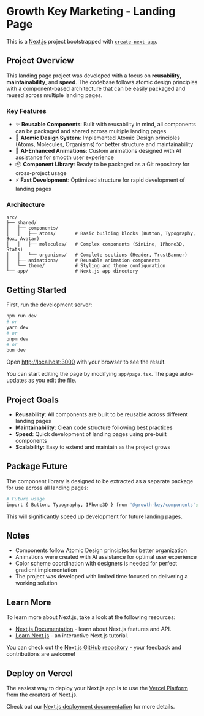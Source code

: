 # Growth Key Marketing - Landing Page

This is a [Next.js](https://nextjs.org) project bootstrapped with [`create-next-app`](https://nextjs.org/docs/app/api-reference/cli/create-next-app).

## Project Overview

This landing page project was developed with a focus on **reusability**, **maintainability**, and **speed**. The codebase follows atomic design principles with a component-based architecture that can be easily packaged and reused across multiple landing pages.

### Key Features

- ✨ **Reusable Components**: Built with reusability in mind, all components can be packaged and shared across multiple landing pages
- 🎨 **Atomic Design System**: Implemented Atomic Design principles (Atoms, Molecules, Organisms) for better structure and maintainability
- 🚀 **AI-Enhanced Animations**: Custom animations designed with AI assistance for smooth user experience
- 📦 **Component Library**: Ready to be packaged as a Git repository for cross-project usage
- ⚡ **Fast Development**: Optimized structure for rapid development of landing pages

### Architecture

```
src/
├── shared/
│   ├── components/
│   │   ├── atoms/       # Basic building blocks (Button, Typography, Box, Avatar)
│   │   ├── molecules/   # Complex components (SinLine, IPhone3D, Stats)
│   │   └── organisms/   # Complete sections (Header, TrustBanner)
│   ├── animations/      # Reusable animation components
│   └── theme/           # Styling and theme configuration
└── app/                 # Next.js app directory
```

## Getting Started

First, run the development server:

```bash
npm run dev
# or
yarn dev
# or
pnpm dev
# or
bun dev
```

Open [http://localhost:3000](http://localhost:3000) with your browser to see the result.

You can start editing the page by modifying `app/page.tsx`. The page auto-updates as you edit the file.

## Project Goals

- **Reusability**: All components are built to be reusable across different landing pages
- **Maintainability**: Clean code structure following best practices
- **Speed**: Quick development of landing pages using pre-built components
- **Scalability**: Easy to extend and maintain as the project grows

## Package Future

The component library is designed to be extracted as a separate package for use across all landing pages:

```bash
# Future usage
import { Button, Typography, IPhone3D } from '@growth-key/components';
```

This will significantly speed up development for future landing pages.

## Notes

- Components follow Atomic Design principles for better organization
- Animations were created with AI assistance for optimal user experience
- Color scheme coordination with designers is needed for perfect gradient implementation
- The project was developed with limited time focused on delivering a working solution

## Learn More

To learn more about Next.js, take a look at the following resources:

- [Next.js Documentation](https://nextjs.org/docs) - learn about Next.js features and API.
- [Learn Next.js](https://nextjs.org/learn) - an interactive Next.js tutorial.

You can check out [the Next.js GitHub repository](https://github.com/vercel/next.js) - your feedback and contributions are welcome!

## Deploy on Vercel

The easiest way to deploy your Next.js app is to use the [Vercel Platform](https://vercel.com/new?utm_medium=default-template&filter=next.js&utm_source=create-next-app&utm_campaign=create-next-app-readme) from the creators of Next.js.

Check out our [Next.js deployment documentation](https://nextjs.org/docs/app/building-your-application/deploying) for more details.
